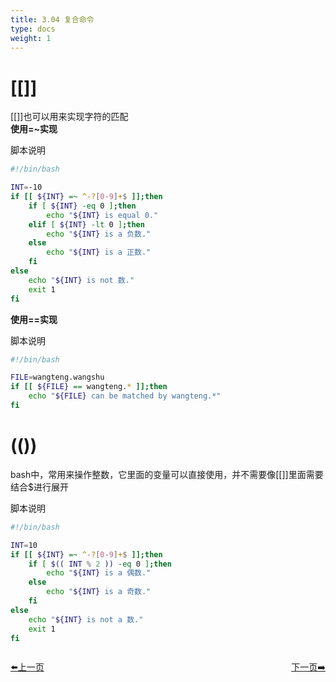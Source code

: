 ```yaml
---
title: 3.04 复合命令
type: docs
weight: 1
---  
```


# [[]]    

[[]]也可以用来实现字符的匹配    
**使用=~实现**   

脚本说明 
```bash
#!/bin/bash

INT=-10
if [[ ${INT} =~ ^-?[0-9]+$ ]];then
    if [ ${INT} -eq 0 ];then
        echo "${INT} is equal 0."
    elif [ ${INT} -lt 0 ];then
        echo "${INT} is a 负数."
    else
        echo "${INT} is a 正数."
    fi
else
    echo "${INT} is not 数."
    exit 1
fi
```   

**使用==实现**   

脚本说明   
```bash
#!/bin/bash

FILE=wangteng.wangshu
if [[ ${FILE} == wangteng.* ]];then
    echo "${FILE} can be matched by wangteng.*"
fi
```   


# (())   
bash中，常用来操作整数，它里面的变量可以直接使用，并不需要像[[]]里面需要结合$进行展开   

脚本说明   
```bash
#!/bin/bash

INT=10
if [[ ${INT} =~ ^-?[0-9]+$ ]];then
    if [ $(( INT % 2 )) -eq 0 ];then
        echo "${INT} is a 偶数."
    else
        echo "${INT} is a 奇数."
    fi
else
    echo "${INT} is not a 数."
    exit 1
fi
```   


<div style="display: flex;justify-content: space-between;align-items: center;">
<p><a href="https://books.linuxwt.com/linuxwtbash/ChapterThree/If_Charexpression">⬅️上一页</a></p>
<p><a href="https://books.linuxwt.com/linuxwtbash/Three/If_Jieheexpression/">下一页➡️</a></p>
</div>
